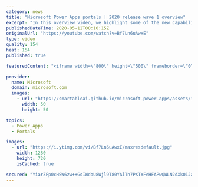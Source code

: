 ```yaml
---
category: news
title: "Microsoft Power Apps portals | 2020 release wave 1 overview"
excerpt: "In this overview video, we highlight some of the new capabilities included in the latest update to Microsoft Power Apps portals.     Here are the capabilities covered:   •    Power BI integration, so you can quickly add Power BI reports, tables, and dashboards to your portals without coding.  •    Themes"
publishedDateTime: 2020-05-12T00:10:15Z
originalUrl: "https://youtube.com/watch?v=Bf7Ln6uAwxE"
type: video
quality: 154
heat: 154
published: true

featuredContent: "<iframe width=\"800\" height=\"500\" frameborder=\"0\" src=\"https://www.youtube.com/embed/Bf7Ln6uAwxE\" allow=\"accelerometer; autoplay; encrypted-media; gyroscope; picture-in-picture\" allowfullscreen></iframe>"

provider:
  name: Microsoft
  domain: microsoft.com
  images:
    - url: "https://smartableai.github.io/microsoft-power-apps/assets/images/organizations/microsoft.com-50x50.jpg"
      width: 50
      height: 50

topics:
  - Power Apps
  - Portals

images:
  - url: "https://i.ytimg.com/vi/Bf7Ln6uAwxE/maxresdefault.jpg"
    width: 1280
    height: 720
    isCached: true

secured: "YiarZFp0cHSW6zw++GoIWdoU8Wjl9T80YAlTn7PXTYFeHFAPwQWLN2dXk01JafxM7HmgmiV+Crpa+RHxhABBngh0i8mtOa4IUXY3Yv5PXVJLX0mM/c2hUARQzDY1SvDHfmzyKKJNTz3P3J0Zn6CHSqAg11/M/99EPpOwiMjFSM51jvonn4HP8CP2CwIWnLN9XiEbaZCav+nubDm+d/GH7IU7XHuToNgp5Qw3W1c2QATL8W55bsMl2XLSaemJMeWKVt0pqKKOeDoCh0OMrPlc2GGdro++LxamrmCNGDoTOuB8xYeGylHxbF8k218hRVuLc81QNtH4gp8FsswKgLbPe3fhLzLaXCGvEK4EhlS/6lMKsshg5ltosz00eZPEyUSERvbzWsXa7WBkACOkk7ut+VFq+pLvhkTAU4DFlC3eC96AzqijRVPk5LWqD8ZWwtTM;ENjCQ3OdMCqNvaIq/x7muw=="
---
```


